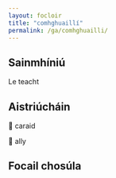 ```yaml
---
layout: focloir
title: "comhghuaillí"
permalink: /ga/comhghuailli/
---
```


## Sainmhíniú

Le teacht

## Aistriúcháin

&#x1f3f4;&#xe0067;&#xe0062;&#xe0073;&#xe0063;&#xe0074;&#xe007f; caraid

&#x1f3f4;&#xe0067;&#xe0062;&#xe0065;&#xe006e;&#xe0067;&#xe007f; ally

## Focail chosúla